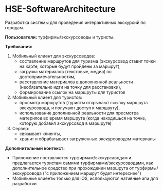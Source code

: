 # HSE-SoftwareArchitecture
Разработка системы для проведения интерактивных экскурсий по городам.

**Пользователи:** турфирмы/экскурсоводы и туристы. 

**Требования:**
1) Мобильный клиент для экскурсоводов:
   * составление маршрутов для туризма (экскурсовод ставит точки на карте, которые будут пройдены за маршрут),
   * загрузка материалов (текстовые, медиа) по достопримечательностям,
   * расставление материалов в дополненной реальности (необязательно идти на точку для расстановки),
   * формирование ссылок на маршруты для туристов
3) Мобильный клиент для туристов:
   * просмотр маршрутов (туристы открывают ссылку маршрута экскурсовода, и получают доступ к маршруту),
   * использование дополненной реальности для просмотра материлов во время маршрута (когда находишься на точке, которую добавил экскурсовод в маршруте)
4) Сервер:
   * связывает клиенты,
   * хранит и обрабатывает загруженные экскурсоводом материалы

**Дополнительный контекст:**
* Приложение поставляется турфирмам/экскурсаводам и предлагается туристам самими турфирмами/экскурсоводами, как дополнительное средство при прохождении маршрута от турфирмы/экскурсовода ("с приложением маршрут будет интереснее")
* Мобильные клиенты только для iOS, используются нативные апи для разработки

